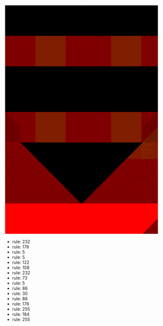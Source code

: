 ![photo](./output.png) 
 * rule: 232
* rule: 178
* rule: 5
* rule: 5
* rule: 122
* rule: 108
* rule: 232
* rule: 73
* rule: 5
* rule: 86
* rule: 30
* rule: 86
* rule: 178
* rule: 255
* rule: 184
* rule: 255
